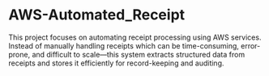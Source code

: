 # AWS-Automated_Receipt
This project focuses on automating receipt processing using AWS services. Instead of manually handling receipts which can be time-consuming, error-prone, and difficult to scale—this system extracts structured data from receipts and stores it efficiently for record-keeping and auditing.
